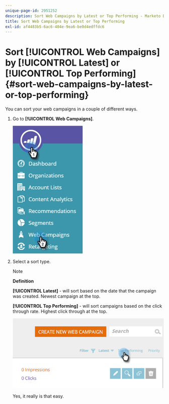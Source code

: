 ```yaml
---
unique-page-id: 2951252
description: Sort Web Campaigns by Latest or Top Performing - Marketo Docs - Product Documentation
title: Sort Web Campaigns by Latest or Top Performing
exl-id: af4483b5-6ac6-404e-9ea6-be0d4edffdc6
---
```

# Sort [!UICONTROL Web Campaigns] by [!UICONTROL Latest] or [!UICONTROL Top Performing] {#sort-web-campaigns-by-latest-or-top-performing}

You can sort your web campaigns in a couple of different ways.

1. Go to **[!UICONTROL Web Campaigns]**.

   ![](assets/web-campaigns-hand-1.jpg)

1. Select a sort type.

   >[!NOTE]
   >
   >**Definition**
   >
   >**[!UICONTROL Latest]** - will sort based on the date that the campaign was created. Newest campaign at the top.
   >
   >**[!UICONTROL Top Performing]** - will sort campaigns based on the click through rate. Highest click through at the top.

   ![](assets/image2016-11-4-13-3a34-3a59.png)

   Yes, it really is that easy.
